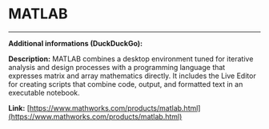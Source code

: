 # MATLAB

---

**Additional informations (DuckDuckGo):**

**Description:** MATLAB combines a desktop environment tuned for iterative analysis and design processes with a programming language that expresses matrix and array mathematics directly. It includes the Live Editor for creating scripts that combine code, output, and formatted text in an executable notebook.

**Link:** [https://www.mathworks.com/products/matlab.html](https://www.mathworks.com/products/matlab.html)

